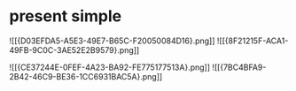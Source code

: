 # present simple
![[{D03EFDA5-A5E3-49E7-B65C-F20050084D16}.png]]
![[{8F21215F-ACA1-49FB-9C0C-3AE52E2B9579}.png]]

![[{CE37244E-0FEF-4A23-BA92-FE775177513A}.png]]
![[{7BC4BFA9-2B42-46C9-BE36-1CC6931BAC5A}.png]]
